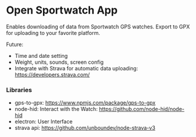 # Open Sportwatch App
Enables downloading of data from Sportwatch GPS watches. 
Export to GPX for uploading to your favorite platform.

Future:
- Time and date setting
- Weight, units, sounds, screen config
- Integrate with Strava for automatic data uploading: https://developers.strava.com/


### Libraries
- gps-to-gpx: https://www.npmjs.com/package/gps-to-gpx
- node-hid: Interact with the Watch: https://github.com/node-hid/node-hid
- electron: User Interface
- strava api: https://github.com/unboundev/node-strava-v3
